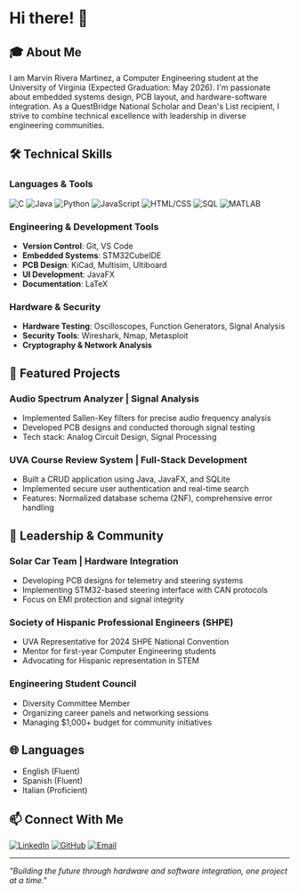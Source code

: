 # Hi there! 👋

## 🎓 About Me

I am Marvin Rivera Martinez, a Computer Engineering student at the University of Virginia (Expected Graduation: May 2026). I'm passionate about embedded systems design, PCB layout, and hardware-software integration. As a QuestBridge National Scholar and Dean's List recipient, I strive to combine technical excellence with leadership in diverse engineering communities.

## 🛠 Technical Skills

### Languages & Tools
![C](https://img.shields.io/badge/C-00599C?style=for-the-badge&logo=c&logoColor=white)
![Java](https://img.shields.io/badge/Java-ED8B00?style=for-the-badge&logo=openjdk&logoColor=white)
![Python](https://img.shields.io/badge/Python-3776AB?style=for-the-badge&logo=python&logoColor=white)
![JavaScript](https://img.shields.io/badge/JavaScript-F7DF1E?style=for-the-badge&logo=javascript&logoColor=black)
![HTML/CSS](https://img.shields.io/badge/HTML5-E34F26?style=for-the-badge&logo=html5&logoColor=white)
![SQL](https://img.shields.io/badge/SQL-4479A1?style=for-the-badge&logo=mysql&logoColor=white)
![MATLAB](https://img.shields.io/badge/MATLAB-0076A8?style=for-the-badge&logo=mathworks&logoColor=white)

### Engineering & Development Tools
- **Version Control**: Git, VS Code
- **Embedded Systems**: STM32CubeIDE
- **PCB Design**: KiCad, Multisim, Ultiboard
- **UI Development**: JavaFX
- **Documentation**: LaTeX

### Hardware & Security
- **Hardware Testing**: Oscilloscopes, Function Generators, Signal Analysis
- **Security Tools**: Wireshark, Nmap, Metasploit
- **Cryptography & Network Analysis**

## 🚀 Featured Projects

### Audio Spectrum Analyzer | Signal Analysis
- Implemented Sallen-Key filters for precise audio frequency analysis
- Developed PCB designs and conducted thorough signal testing
- Tech stack: Analog Circuit Design, Signal Processing

### UVA Course Review System | Full-Stack Development
- Built a CRUD application using Java, JavaFX, and SQLite
- Implemented secure user authentication and real-time search
- Features: Normalized database schema (2NF), comprehensive error handling

## 🌟 Leadership & Community

### Solar Car Team | Hardware Integration
- Developing PCB designs for telemetry and steering systems
- Implementing STM32-based steering interface with CAN protocols
- Focus on EMI protection and signal integrity

### Society of Hispanic Professional Engineers (SHPE)
- UVA Representative for 2024 SHPE National Convention
- Mentor for first-year Computer Engineering students
- Advocating for Hispanic representation in STEM

### Engineering Student Council
- Diversity Committee Member
- Organizing career panels and networking sessions
- Managing $1,000+ budget for community initiatives

## 🌐 Languages
- English (Fluent)
- Spanish (Fluent)
- Italian (Proficient)

## 📫 Connect With Me
[![LinkedIn](https://img.shields.io/badge/LinkedIn-0077B5?style=for-the-badge&logo=linkedin&logoColor=white)](https://linkedin.com/in/ariveram128)
[![GitHub](https://img.shields.io/badge/GitHub-100000?style=for-the-badge&logo=github&logoColor=white)](https://github.com/ariveram128)
[![Email](https://img.shields.io/badge/Email-D14836?style=for-the-badge&logo=gmail&logoColor=white)](mailto:mrvnlxndrrvr2@gmail.com)

---
*"Building the future through hardware and software integration, one project at a time."*
